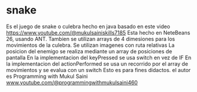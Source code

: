 # snake
Es el juego de snake o culebra hecho en java basado en este video https://www.youtube.com/@mukulsainiskills7185
Esta hecho en NeteBeans 26, usando ANT.
Tambien se utilizan arrays de 4 dimesiones para los movimientos de la culebra.
Se utilizan imagenes con ruta relativas
La posicion del enemigo se realiza mediante un array de posiciones de pantalla
En la implementacion del keyPressed se usa switch en vez de IF
En la implementacion del actionPerformed se usa un recorrido por el array de movimientos y se evalua con un switch
Esto es para fines didactos.
el autor es Programming with Mukul Saini
www.youtube.com/@programmingwithmukulsaini460
